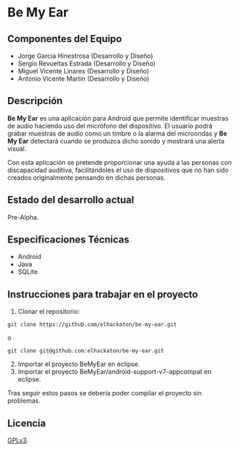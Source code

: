 Be My Ear
====================

Componentes del Equipo
---------------------

+ Jorge García Hinestrosa (Desarrollo y Diseño)
+ Sergio Revueltas Estrada (Desarrollo y Diseño)
+ Miguel Vicente Linares (Desarrollo y Diseño)
+ Antonio Vicente Martín (Desarrollo y Diseño)

Descripción
-------------
**Be My Ear** es una aplicación para Android que permite identificar muestras de audio haciendo uso del micrófono del dispositivo.
El usuario podrá grabar muestras de audio como un timbre o la alarma del microondas y **Be My Ear** detectará cuando se produzca dicho sonido y mostrará una alerta visual.

Con esta aplicación se pretende proporcionar una ayuda a las personas con discapacidad auditiva, facilitándoles el uso de dispositivos que no han sido creados originalmente pensando en dichas personas.

Estado del desarrollo actual
----------------------------
Pre-Alpha.

Especificaciones Técnicas
--------------------------
+ Android
+ Java
+ SQLite

Instrucciones para trabajar en el proyecto
------------------------------------------
1. Clonar el repositorio:
```
git clone https://github.com/elhackaton/be-my-ear.git
```
o
```
git clone git@github.com:elhackaton/be-my-ear.git
```
2. Importar el proyecto BeMyEar en eclipse.
3. Importar el proyecto BeMyEar/android-support-v7-appcompat en eclipse.

Tras seguir estos pasos se debería poder compilar el proyecto sin problemas.

Licencia
---------
[GPLv3](http://www.gnu.org/licenses/gpl-3.0.html).
